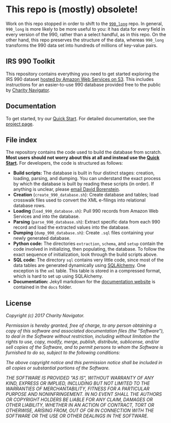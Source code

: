 # This repo is (mostly) obsolete!

Work on this repo stopped in order to shift to the [`990_long`](https://github.com/CharityNavigator/990_long) repo. In general, `990_long` is more likely to be more useful to you: it has data for every field in every version of the 990, rather than a select handful, as in this repo. On the other hand, this repo preserves the structure of the data, whereas `990_long` transforms the 990 data set into hundreds of millions of key-value pairs.

## IRS 990 Toolkit

This repository contains everything you need to get started exploring the IRS 990 dataset [hosted by Amazon Web Services on S3](https://aws.amazon.com/public-datasets/irs-990/). This includes instructions for an easier-to-use 990 database provided free to the public by [Charity Navigator](https://www.charitynavigator.org/).

## Documentation

To get started, try our [Quick Start](http://990.charitynavigator.org/quick-start). For detailed documentation, see the [project page](http://990.charitynavigator.org).

## File index

The repository contains the code used to build the database from scratch. **Most users should not worry about this at all and instead use the [Quick Start](http://990.charitynavigator.org/quick-start).** For developers, the code is structured as follows:

* **Build scripts:** The database is built in four distinct stages: creation, loading, parsing, and dumping. You can understand the exact process by which the database is built by reading these scripts (in order). If anything is unclear, please [email David Borenstein](mailto:dborenstein@charitynavigator.org).
 * **Creation** (`create_990_database.sh`): Create database and tables; load crosswalk files used to convert the XML e-filings into relational database rows.
 * **Loading** (`load_990_database.sh`): Pull 990 records from Amazon Web Services and into the database.
 * **Parsing** (`parse_990_database.sh`): Extract specific data from each 990 record and load the extracted values into the database.
 * **Dumping** (`dump_990_database.sh`): Create `.sql` files containing your newly generated database.
* **Python code:** The directories `extraction`, `schema`, and `setup` contain the code involved in initializing, then populating, the database. To follow the exact sequence of initialization, look through the build scripts above.
* **SQL code:** The directory `sql` contains very little code, since most of the data tables are generated dynamically using [SQLAlchemy](http://www.sqlalchemy.org/). One exception is the `xml` table. This table is stored in a compressed format, which is hard to set up using SQLAlchemy. 
* **Documentation:** Jekyll markdown for the [documentation website](http://990.charitynavigator.org) is contained in the `docs` folder.

## License

*Copyright (c) 2017 Charity Navigator.*

*Permission is hereby granted, free of charge, to any person obtaining a copy of this software and associated documentation files (the "Software"), to deal in the Software without restriction, including without limitation the rights to use, copy, modify, merge, publish, distribute, sublicense, and/or sell copies of the Software, and to permit persons to whom the Software is furnished to do so, subject to the following conditions:*

*The above copyright notice and this permission notice shall be included in all copies or substantial portions of the Software.*

*THE SOFTWARE IS PROVIDED "AS IS", WITHOUT WARRANTY OF ANY KIND, EXPRESS OR IMPLIED, INCLUDING BUT NOT LIMITED TO THE WARRANTIES OF MERCHANTABILITY, FITNESS FOR A PARTICULAR PURPOSE AND NONINFRINGEMENT. IN NO EVENT SHALL THE AUTHORS OR COPYRIGHT HOLDERS BE LIABLE FOR ANY CLAIM, DAMAGES OR OTHER LIABILITY, WHETHER IN AN ACTION OF CONTRACT, TORT OR OTHERWISE, ARISING FROM, OUT OF OR IN CONNECTION WITH THE SOFTWARE OR THE USE OR OTHER DEALINGS IN THE SOFTWARE.*
